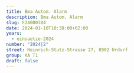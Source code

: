 ```yaml
---
title: Bma Autom. Alarm
description: Bma Autom. Alarm
slug: F24000384
date: 2024-01-10T10:38:00+02:00
years:
  - einsaetze-2024
number: "2024|2"
street: Heinrich-Stutz-Strasse 27, 8902 Urdorf
group: KA T1
draft: false
---
```

